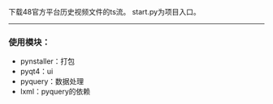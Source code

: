 下载48官方平台历史视频文件的ts流。
start.py为项目入口。 

---

### 使用模块：
* pynstaller：打包
* pyqt4：ui
* pyquery：数据处理
* lxml：pyquery的依赖
